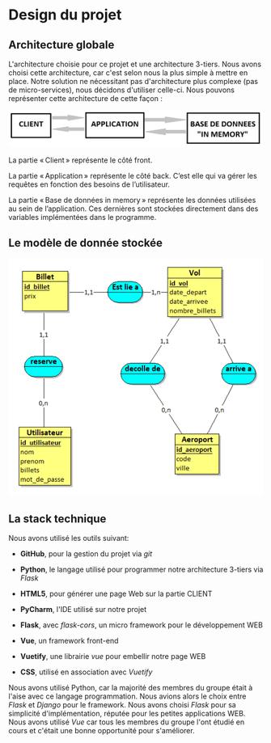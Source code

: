 # Design du projet

## Architecture globale

L'architecture choisie pour ce projet et une architecture 3-tiers.
Nous avons choisi cette architecture, car c'est selon nous la plus simple à mettre en place. Notre solution ne nécessitant pas d'architecture plus complexe (pas de micro-services), nous décidons d'utiliser celle-ci.
Nous pouvons représenter cette architecture de cette façon :

![image_3-tiers.png](./image_3-tiers.png)

La partie « Client » représente le côté front. 

La partie « Application » représente le côté back. C’est elle qui va gérer les requêtes en fonction des besoins de l’utilisateur. 

La partie « Base de données in memory » représente les données utilisées au sein de l’application. Ces dernières sont stockées directement dans des variables implémentées dans le programme. 

## Le modèle de donnée stockée

![image_3-tiers.png](./modele_donnees.png)

## La stack technique

Nous avons utilisé les outils suivant:
* **GitHub**, pour la gestion du projet via *git*
  
* **Python**, le langage utilisé pour programmer notre architecture 3-tiers via *Flask*
  
* **HTML5**, pour générer une page Web sur la partie CLIENT
  
* **PyCharm**, l'IDE utilisé sur notre projet
  
* **Flask**, avec *flask-cors*, un micro framework pour le développement WEB

* **Vue**, un framework front-end
  
* **Vuetify**, une librairie *vue* pour embellir notre page WEB
  
* **CSS**, utilisé en association avec *Vuetify*


Nous avons utilisé Python, car la majorité des membres du groupe était à l'aise avec ce langage programmation.
Nous avions alors le choix entre *Flask* et *Django* pour le framework. Nous avons choisi *Flask* pour sa simplicité d'implémentation, réputée pour les petites applications WEB.
Nous avons utilisé *Vue* car tous les membres du groupe l'ont étudié en cours et c'était une bonne opportunité pour s'améliorer.
